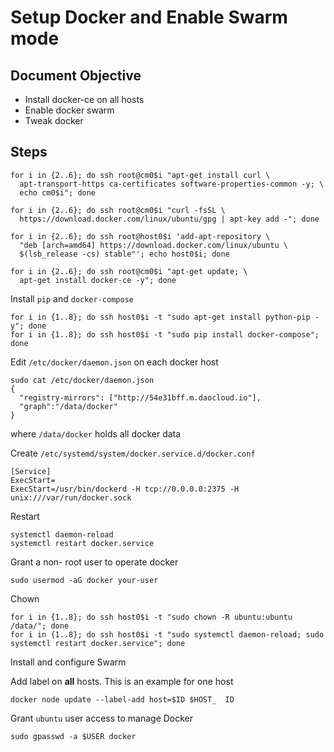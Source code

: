 # Setup Docker and Enable Swarm mode

## Document Objective
- Install docker-ce on all hosts
- Enable docker swarm
- Tweak docker

## Steps

```
for i in {2..6}; do ssh root@cm0$i "apt-get install curl \
  apt-transport-https ca-certificates software-properties-common -y; \
  echo cm0$i"; done
```

```
for i in {2..6}; do ssh root@cm0$i "curl -fsSL \
  https://download.docker.com/linux/ubuntu/gpg | apt-key add -"; done
```

```
for i in {2..6}; do ssh root@host0$i 'add-apt-repository \
  "deb [arch=amd64] https://download.docker.com/linux/ubuntu \
  $(lsb_release -cs) stable"'; echo host0$i; done
```

```
for i in {2..6}; do ssh root@cm0$i "apt-get update; \
  apt-get install docker-ce -y"; done
```

Install ```pip``` and ```docker-compose```

```
for i in {1..8}; do ssh host0$i -t "sudo apt-get install python-pip -y"; done
for i in {1..8}; do ssh host0$i -t "sudo pip install docker-compose"; done
```

Edit ```/etc/docker/daemon.json``` on each docker host

```
sudo cat /etc/docker/daemon.json
{
  "registry-mirrors": ["http://54e31bff.m.daocloud.io"],
  "graph":"/data/docker"
}
```

where ```/data/docker``` holds all docker data

Create ```/etc/systemd/system/docker.service.d/docker.conf```

```
[Service]
ExecStart=
ExecStart=/usr/bin/dockerd -H tcp://0.0.0.0:2375 -H unix:///var/run/docker.sock
```

Restart
```
systemctl daemon-reload
systemctl restart docker.service
```

Grant a non- root user to operate docker
```
sudo usermod -aG docker your-user
```

Chown

```
for i in {1..8}; do ssh host0$i -t "sudo chown -R ubuntu:ubuntu /data/"; done
for i in {1..8}; do ssh host0$i -t "sudo systemctl daemon-reload; sudo systemctl restart docker.service"; done
```

Install and configure Swarm

Add label on __all__ hosts. This is an example for one host

```
docker node update --label-add host=$ID $HOST_  ID
```

Grant ```ubuntu``` user access to manage Docker

```
sudo gpasswd -a $USER docker
```
